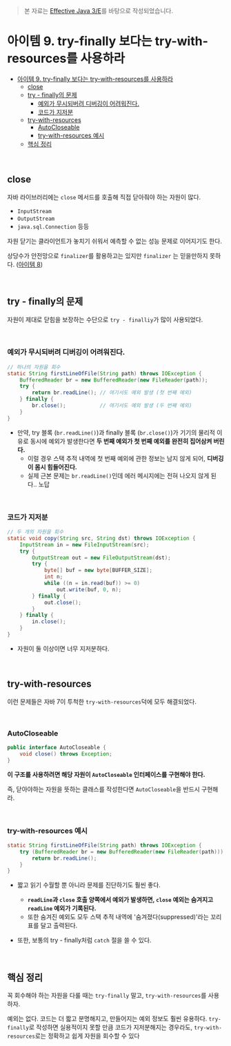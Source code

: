 > 본 자료는 [Effective Java 3/E]()를 바탕으로 작성되었습니다.

# 아이템 9. try-finally 보다는 try-with-resources를 사용하라

- [아이템 9. try-finally 보다는 try-with-resources를 사용하라](#아이템-9-try-finally-보다는-try-with-resources를-사용하라)
  - [close](#close)
  - [try - finally의 문제](#try---finally의-문제)
    - [예외가 무시되버려 디버깅이 어려워진다.](#예외가-무시되버려-디버깅이-어려워진다)
    - [코드가 지저분](#코드가-지저분)
  - [try-with-resources](#try-with-resources)
    - [AutoCloseable](#autocloseable)
    - [try-with-resources 예시](#try-with-resources-예시)
  - [핵심 정리](#핵심-정리)

<br>

## close

자바 라이브러리에는 `close` 메서드를 호출해 직접 닫아줘야 하는 자원이 많다.

* `InputStream`
* `OutputStream`
* `java.sql.Connection` 등등

자원 닫기는 클라이언트가 놓치기 쉬워서 예측할 수 없는 성능 문제로 이어지기도 한다.

상당수가 안전망으로 `finalizer`를 활용하고는 있지만 `finalizer` 는 믿을만하지 못하다. ([아이템 8](./item08.md))

<br>

## try - finally의 문제

자원이 제대로 닫힘을 보장하는 수단으로 `try - finalliy`가 많이 사용되었다.

<br>

### 예외가 무시되버려 디버깅이 어려워진다.

```java
// 하나의 자원을 회수
static String firstLineOfFile(String path) throws IOException {
    BufferedReader br = new BufferedReader(new FileReader(path));
    try {
        return br.readLine(); // 여기서도 예외 발생 (첫 번째 예외)
    } finally {
        br.close();           // 여기서도 예외 발생 (두 번째 예외)
    }
}
```

* 만약, try 블록 (`br.readLine()`)과 finally 블록 (`br.close()`)가 기기의 물리적 이유로 동시에 예외가 발생한다면 **두 번째 예외가 첫 번째 예외를 완전히 집어삼켜 버린다.**
  * 이럴 경우 스택 추적 내역에 첫 번째 예외에 관한 정보는 남지 않게 되어, **디버깅이 몸시 힘들어진다.**
  * 실제 근본 문제는 `br.readLine()`인데 에러 메시지에는 전혀 나오지 않게 된다.. 노답

<br>

### 코드가 지저분

```java
// 두 개의 자원을 회수
static void copy(String src, String dst) throws IOException {
    InputStream in = new FileInputStream(src);
    try {
        OutputStream out = new FileOutputStream(dst);
        try {
            byte[] buf = new byte[BUFFER_SIZE];
            int n;
            while ((n = in.read(buf)) >= 0)
                out.write(buf, 0, n);
        } finally {
            out.close();
        }
    } finally {
        in.close();
    }
}
```

* 자원이 둘 이상이면 너무 지저분하다.

<br>

## try-with-resources

이런 문제들은 자바 7이 투척한 `try-with-resources`덕에 모두 해결되었다.

<br>

### AutoCloseable

```java
public interface AutoCloseable {
    void close() throws Exception;
}
```

**이 구조를 사용하려면 해당 자원이 `AutoCloseable` 인터페이스를 구현해야 한다.**

즉, 닫아야하는 자원을 뜻하는 클래스를 작성한다면 `AutoCloseable`을 반드시 구현해라.

<br>

### try-with-resources 예시

```java
static String firstLineOfFile(String path) throws IOException {
    try (BufferedReader br = new BufferedReader(new FileReader(path))) {
        return br.readLine();
    }
}
```

* 짧고 읽기 수월할 뿐 아니라 문제를 진단하기도 훨씬 좋다.
  * **`readLine`과 `close` 호출 양쪽에서 예외가 발생하면, `close` 예외는 숨겨지고 `readLine` 예외가 기록된다.**
  * 또한 숨겨진 예외도 모두 스택 추적 내역에 '숨겨졌다(suppressed)'라는 꼬리표를 달고 출력된다.

* 또한, 보통의 try - finally처럼 `catch` 절을 쓸 수 있다.

<br>

## 핵심 정리

꼭 회수해야 하는 자원을 다룰 때는 `try-finally` 말고, `try-with-resources`를 사용하자.

예외는 없다. 코드는 더 짧고 분명해지고, 만들어지는 예외 정보도 훨씬 유용하다. `try-finally`로 작성하면 실용적이지 못할 만큼 코드가 지저분해지는 경우라도, `try-with-resources`로는 정확하고 쉽게 자원을 회수할 수 있다